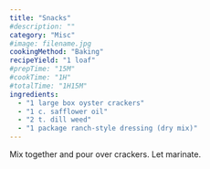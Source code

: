 ```yaml
---
title: "Snacks"
#description: ""
category: "Misc"
#image: filename.jpg
cookingMethod: "Baking"
recipeYield: "1 loaf"
#prepTime: "15M"
#cookTime: "1H"
#totalTime: "1H15M"
ingredients:
  - "1 large box oyster crackers"
  - "1 c. safflower oil"
  - "2 t. dill weed"
  - "1 package ranch-style dressing (dry mix)"
---
```


Mix together and pour over crackers. Let marinate.

